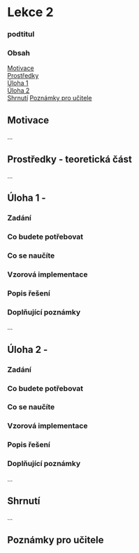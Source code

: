 # Lekce 2
### podtitul

### Obsah
[Motivace](#motivace)  
[Prostředky](#resources)  
[Úloha 1](#assignment1)  
[Úloha 2](#assignment2)  
[Shrnutí](#conclusion)
[Poznámky pro učitele](#pozn)  
<a name="motivace"/>
## Motivace
...
<a name="resources"/>
## Prostředky - teoretická část
...
<a name="assignment1"/>
## Úloha 1 - 
### Zadání
### Co budete potřebovat
### Co se naučíte
### Vzorová implementace
### Popis řešení
### Doplňující poznámky 
...
<a name="assignment2"/>
## Úloha 2 - 
### Zadání
### Co budete potřebovat
### Co se naučíte
### Vzorová implementace
### Popis řešení
### Doplňující poznámky 
...
<a name="conclusion"/>
## Shrnutí
...
<a name="pozn"/>
## Poznámky pro učitele
